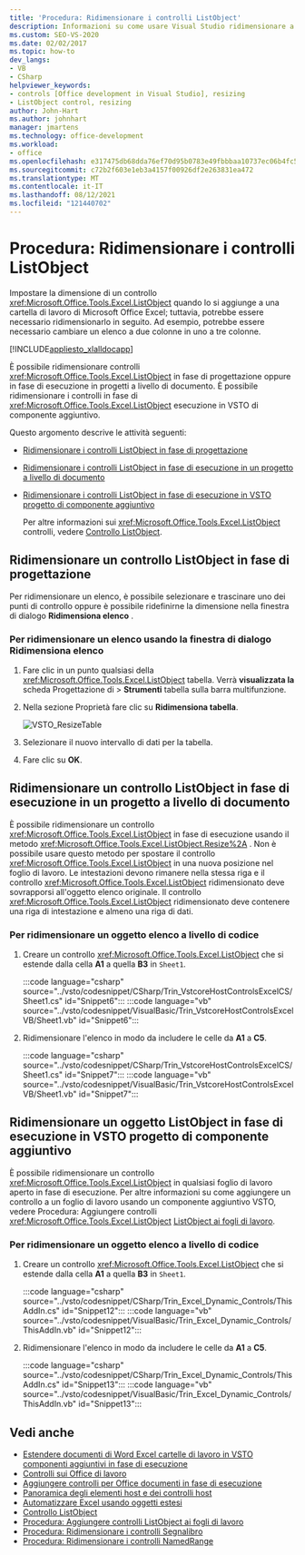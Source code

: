 ```yaml
---
title: 'Procedura: Ridimensionare i controlli ListObject'
description: Informazioni su come usare Visual Studio ridimensionare a livello di codice i controlli ListObject in una Microsoft Excel cartella di lavoro.
ms.custom: SEO-VS-2020
ms.date: 02/02/2017
ms.topic: how-to
dev_langs:
- VB
- CSharp
helpviewer_keywords:
- controls [Office development in Visual Studio], resizing
- ListObject control, resizing
author: John-Hart
ms.author: johnhart
manager: jmartens
ms.technology: office-development
ms.workload:
- office
ms.openlocfilehash: e317475db68dda76ef70d95b0783e49fbbbaa10737ec06b4fc574d304509a35a
ms.sourcegitcommit: c72b2f603e1eb3a4157f00926df2e263831ea472
ms.translationtype: MT
ms.contentlocale: it-IT
ms.lasthandoff: 08/12/2021
ms.locfileid: "121440702"
---
```

# <a name="how-to-resize-listobject-controls"></a>Procedura: Ridimensionare i controlli ListObject
  Impostare la dimensione di un controllo <xref:Microsoft.Office.Tools.Excel.ListObject> quando lo si aggiunge a una cartella di lavoro di Microsoft Office Excel; tuttavia, potrebbe essere necessario ridimensionarlo in seguito. Ad esempio, potrebbe essere necessario cambiare un elenco a due colonne in uno a tre colonne.

 [!INCLUDE[appliesto_xlalldocapp](../vsto/includes/appliesto-xlalldocapp-md.md)]

 È possibile ridimensionare controlli <xref:Microsoft.Office.Tools.Excel.ListObject> in fase di progettazione oppure in fase di esecuzione in progetti a livello di documento. È possibile ridimensionare i controlli in fase di <xref:Microsoft.Office.Tools.Excel.ListObject> esecuzione in VSTO di componente aggiuntivo.

 Questo argomento descrive le attività seguenti:

- [Ridimensionare i controlli ListObject in fase di progettazione](#designtime)

- [Ridimensionare i controlli ListObject in fase di esecuzione in un progetto a livello di documento](#runtimedoclevel)

- [Ridimensionare i controlli ListObject in fase di esecuzione in VSTO progetto di componente aggiuntivo](#runtimeaddin)

  Per altre informazioni sui <xref:Microsoft.Office.Tools.Excel.ListObject> controlli, vedere [Controllo ListObject](../vsto/listobject-control.md).

## <a name="resize-a-listobject-control-at-design-time"></a><a name="designtime"></a> Ridimensionare un controllo ListObject in fase di progettazione
 Per ridimensionare un elenco, è possibile selezionare e trascinare uno dei punti di controllo oppure è possibile ridefinirne la dimensione nella finestra di dialogo **Ridimensiona elenco** .

### <a name="to-resize-a-list-by-using-the-resize-list-dialog-box"></a>Per ridimensionare un elenco usando la finestra di dialogo Ridimensiona elenco

1. Fare clic in un punto qualsiasi della  <xref:Microsoft.Office.Tools.Excel.ListObject> tabella. Verrà **visualizzata la** scheda Progettazione di  >  **Strumenti** tabella sulla barra multifunzione.

2. Nella sezione Proprietà fare clic su **Ridimensiona tabella**.

    ![VSTO_ResizeTable](../vsto/media/vsto-resizetable.png)

3. Selezionare il nuovo intervallo di dati per la tabella.

4. Fare clic su **OK**.

## <a name="resize-a-listobject-control-at-run-time-in-a-document-level-project"></a><a name="runtimedoclevel"></a> Ridimensionare un controllo ListObject in fase di esecuzione in un progetto a livello di documento
 È possibile ridimensionare un controllo <xref:Microsoft.Office.Tools.Excel.ListObject> in fase di esecuzione usando il metodo <xref:Microsoft.Office.Tools.Excel.ListObject.Resize%2A> . Non è possibile usare questo metodo per spostare il controllo <xref:Microsoft.Office.Tools.Excel.ListObject> in una nuova posizione nel foglio di lavoro. Le intestazioni devono rimanere nella stessa riga e il controllo <xref:Microsoft.Office.Tools.Excel.ListObject> ridimensionato deve sovrapporsi all'oggetto elenco originale. Il controllo <xref:Microsoft.Office.Tools.Excel.ListObject> ridimensionato deve contenere una riga di intestazione e almeno una riga di dati.

### <a name="to-resize-a-list-object-programmatically"></a>Per ridimensionare un oggetto elenco a livello di codice

1. Creare un controllo <xref:Microsoft.Office.Tools.Excel.ListObject> che si estende dalla cella **A1** a quella **B3** in `Sheet1`.

     :::code language="csharp" source="../vsto/codesnippet/CSharp/Trin_VstcoreHostControlsExcelCS/Sheet1.cs" id="Snippet6":::
     :::code language="vb" source="../vsto/codesnippet/VisualBasic/Trin_VstcoreHostControlsExcelVB/Sheet1.vb" id="Snippet6":::

2. Ridimensionare l'elenco in modo da includere le celle da **A1** a **C5**.

     :::code language="csharp" source="../vsto/codesnippet/CSharp/Trin_VstcoreHostControlsExcelCS/Sheet1.cs" id="Snippet7":::
     :::code language="vb" source="../vsto/codesnippet/VisualBasic/Trin_VstcoreHostControlsExcelVB/Sheet1.vb" id="Snippet7":::

## <a name="resize-a-listobject-at-run-time-in-a-vsto-add-in-project"></a><a name="runtimeaddin"></a>Ridimensionare un oggetto ListObject in fase di esecuzione in VSTO progetto di componente aggiuntivo
 È possibile ridimensionare un controllo <xref:Microsoft.Office.Tools.Excel.ListObject> in qualsiasi foglio di lavoro aperto in fase di esecuzione. Per altre informazioni su come aggiungere un controllo a un foglio di lavoro usando un componente aggiuntivo VSTO, vedere Procedura: Aggiungere controlli <xref:Microsoft.Office.Tools.Excel.ListObject> [ListObject ai fogli di lavoro](../vsto/how-to-add-listobject-controls-to-worksheets.md).

### <a name="to-resize-a-list-object-programmatically"></a>Per ridimensionare un oggetto elenco a livello di codice

1. Creare un controllo <xref:Microsoft.Office.Tools.Excel.ListObject> che si estende dalla cella **A1** a quella **B3** in `Sheet1`.

     :::code language="csharp" source="../vsto/codesnippet/CSharp/Trin_Excel_Dynamic_Controls/ThisAddIn.cs" id="Snippet12":::
     :::code language="vb" source="../vsto/codesnippet/VisualBasic/Trin_Excel_Dynamic_Controls/ThisAddIn.vb" id="Snippet12":::

2. Ridimensionare l'elenco in modo da includere le celle da **A1** a **C5**.

     :::code language="csharp" source="../vsto/codesnippet/CSharp/Trin_Excel_Dynamic_Controls/ThisAddIn.cs" id="Snippet13":::
     :::code language="vb" source="../vsto/codesnippet/VisualBasic/Trin_Excel_Dynamic_Controls/ThisAddIn.vb" id="Snippet13":::

## <a name="see-also"></a>Vedi anche
- [Estendere documenti di Word Excel cartelle di lavoro in VSTO componenti aggiuntivi in fase di esecuzione](../vsto/extending-word-documents-and-excel-workbooks-in-vsto-add-ins-at-run-time.md)
- [Controlli sui Office di lavoro](../vsto/controls-on-office-documents.md)
- [Aggiungere controlli per Office documenti in fase di esecuzione](../vsto/adding-controls-to-office-documents-at-run-time.md)
- [Panoramica degli elementi host e dei controlli host](../vsto/host-items-and-host-controls-overview.md)
- [Automatizzare Excel usando oggetti estesi](../vsto/automating-excel-by-using-extended-objects.md)
- [Controllo ListObject](../vsto/listobject-control.md)
- [Procedura: Aggiungere controlli ListObject ai fogli di lavoro](../vsto/how-to-add-listobject-controls-to-worksheets.md)
- [Procedura: Ridimensionare i controlli Segnalibro](../vsto/how-to-resize-bookmark-controls.md)
- [Procedura: Ridimensionare i controlli NamedRange](../vsto/how-to-resize-namedrange-controls.md)

